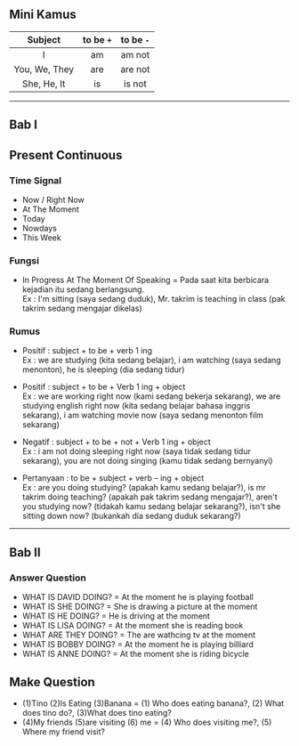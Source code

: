 ## Mini Kamus
|    Subject    | to be `+` | to be `-` |
|:-------------:|:---------:|:---------:|
|       I       |     am    |   am not  |
| You, We, They |    are    |  are not  |
|  She, He, It  |     is    |   is not  |

-------------------------------------------------------------------------------------------------------------------------------
## Bab I
## Present Continuous
### Time Signal 
- Now / Right Now
- At The Moment
- Today
- Nowdays
- This Week

### Fungsi
- In Progress At The Moment Of Speaking = Pada saat kita berbicara kejadian itu sedang berlangsung. <br>
Ex : I'm sitting (saya sedang duduk), Mr. takrim is teaching in class (pak takrim sedang mengajar dikelas)

### Rumus
- Positif : subject + to be + verb 1 ing <br>
Ex : we are studying (kita sedang belajar), i am watching (saya sedang menonton), he is sleeping (dia sedang tidur)

- Positif : subject + to be + Verb 1 ing + object <br>
Ex : we are working right now (kami sedang bekerja sekarang), we are studying english right now (kita sedang belajar bahasa inggris sekarang), i am watching movie now (saya sedang menonton film sekarang)

- Negatif : subject + to be +  not + Verb 1 ing + object <br>
Ex : i am not doing sleeping right now (saya tidak sedang tidur sekarang), you are not doing singing (kamu tidak sedang bernyanyi)

- Pertanyaan : to be + subject + verb – ing + object <br>
Ex : are you doing studying? (apakah kamu sedang belajar?), is mr takrim doing teaching? (apakah pak takrim sedang mengajar?), aren't you studying now? (tidakah kamu sedang belajar sekarang?), isn't she sitting down now? (bukankah dia sedang duduk sekarang?)

-------------------------------------------------------------------------------------------------------------------------------
## Bab II
### Answer Question
- WHAT IS DAVID DOING? = At the moment he is playing football
- WHAT IS SHE DOING? = She is drawing a picture at the moment
- WHAT IS HE DOING? = He is driving at the moment
- WHAT IS LISA DOING? = At the moment she is reading book
- WHAT ARE THEY DOING? = The are wathcing tv at the moment
- WHAT IS BOBBY DOING? = At the moment he is playing billiard
- WHAT IS ANNE DOING? = At the moment she is riding bicycle

## Make Question
- (1)Tino (2)Is Eating (3)Banana = (1) Who does eating banana?, (2) What does tino do?, (3)What does tino eating?
- (4)My friends (5)are visiting (6) me = (4) Who does visiting me?, (5) Where my friend visit?
